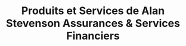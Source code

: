 ---
title: "Produits et Services de Alan Stevenson Assurances & Services Financiers"
bannerh1: "PRODUITS ET SERVICES"
description: "Lorem Ipsum"
layout: services

homeh1: "ASSURANCE HABITATION"

hometag1: "Résidence principale"

homedesc1: "Votre résidence est l’investissement le plus important que vous ferez, il est donc important de trouver la bonne protection pour votre paix d’esprit. Qu’il s’agisse d’une résidence unifamiliale, un condominium, une maison en rangée ou un appartement, nous vous aiderons à trouver le meilleur produit pour protéger votre propriété. Vous dormirez mieux sachant que votre résidence est protégée contre le vol, le vandalisme, le feu ou les inondations. Contactez-nous pour découvrir comment nous pouvons vous aider à garder votre résidence en sécurité."

hometag2: "Immeuble à revenu"

homedesc2: "Possédez-vous un immeuble à revenu pour des locations à court ou à long terme? Assurer ce genre de propriété implique certains critères spécifiques et bien comprendre vos options vous permettra de protéger votre investissement. Prenez rendez-vous avec nous pour découvrir comment nous pouvons vous aider."

homelink: "https://webrater.appliedsystems.com/WR/Default.aspx?GC=ASSURUNI&LANG=FR&LOB=PROP&WFW=QCK"

vehicleh1: "ASSURANCE AUTOMOBILE"

vehicletag1: "Voiture"
vehicletag2: "Recreationel"
vehicletag3: "Bateau"

vehicledesc: "Que vous possédiez une voiture, un véhicule récréatif, un bateau, un camion ou tout autre type de véhicule, nous trouverons la meilleure solution pour répondre à vos besoins. Vous pourrez dormir tranquille, sachant que votre véhicule est protégé en cas de vol, vandalisme ou accident. Même si vous n’avez pas le meilleur dossier de conduite, dû à des circonstances comme une conduite avec les facultés affaiblies ou des réclamations antérieures, nous pouvons vous aider. Appelez-nous pour découvrir comment."

carlink: "https://webrater.appliedsystems.com/WR/Default.aspx?GC=ASSURUNI&LANG=FR&LOB=AUTO&WFW=QCK"

businessh1: "ASSURANCE DES ENTREPRISES"

businesstag1: "Responsabilité"
businesstag2: "Propriété"
businesstag3: "Produit"
businesstag4: "À domicile"

businessdesc: "Nous comprenons que vous mettez beaucoup d’efforts dans votre entreprise et la protéger devrait être une priorité. Peu importe votre modèle d’entreprise, qu’il s’agisse d’un produit ou d’un service, et quel que soit le type d’assurances dont vous ayez besoin, qu’il s’agisse d’assurance responsabilité, de propriété, pour une entreprise à domicile ou autre, nous pouvons trouver les meilleurs produits et solutions adaptés à votre entreprise et à vos besoins spécifiques."


lifeh1: "ASSURANCE-VIE"

lifetag1: "Vie Entiere"
lifetag2: "Universel"
lifetag3: "Terme"
lifetag4: "Maladie critique"
lifetag5: "Invalidité"

lifedesc: "Nous ne pouvons jamais prédire ce que la vie nous réserve et nous savons comment il est important de protéger vos proches. Notre offrons une gamme complète de produits pour vous protéger, vous et vos proches, advenant une situation imprévue ou inattendue. Qu’il s’agisse d’une assurance-vie entière, universelle ou temporaire, d’une assurance contre les maladies graves ou une assurance invalidité, nous pouvons vous aider à trouver les meilleures polices pour garantir votre paix d’esprit."


---